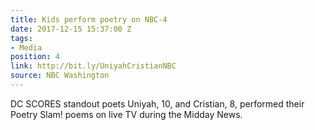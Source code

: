 ```yaml
---
title: Kids perform poetry on NBC-4
date: 2017-12-15 15:37:00 Z
tags:
- Media
position: 4
link: http://bit.ly/UniyahCristianNBC
source: NBC Washington
---
```


DC SCORES standout poets Uniyah, 10, and Cristian, 8, performed their Poetry Slam! poems on live TV during the Midday News. 
